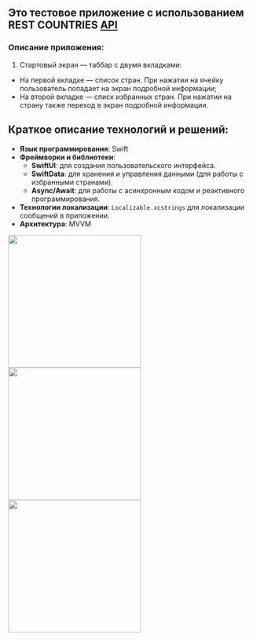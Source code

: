 ## Это тестовое приложение с использованием REST COUNTRIES [API](https://restcountries.com)

### Описание приложения:
1) Стартовый экран — таббар с двумя вкладками: 
- На первой вкладке — список стран. При нажатии на ячейку пользователь попадает на экран подробной информации;
- На второй вкладке — списк избранных стран. При нажатии на страну также переход в экран подробной информации.

## Краткое описание технологий и решений:
- **Язык программирования**: Swift
- **Фреймворки и библиотеки**:
  - **SwiftUI**: для создания пользовательского интерфейса.
  - **SwiftData**: для хранения и управления данными (для работы с избранными странами).
  - **Async/Await**: для работы с асинхронным кодом и реактивного программирования.
- **Технологии локализации**: `Localizable.xcstrings` для локализации сообщений в приложении.
- **Архитектура**: MVVM
<div>
  <img src="Screens/IMG_6967.PNG" width="270" />
  <img src="Screens/IMG_6968.PNG" width="270" />
  <img src="Screens/IMG_6969.PNG" width="270" />
</div>

